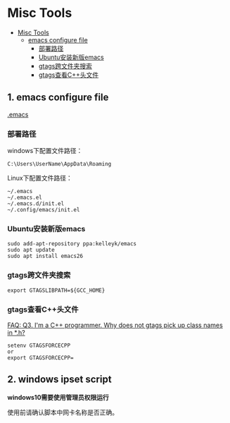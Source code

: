 # Misc Tools

<!-- TOC -->

- [Misc Tools](#misc-tools)
    - [emacs configure file](#emacs-configure-file)
        - [部署路径](#%E9%83%A8%E7%BD%B2%E8%B7%AF%E5%BE%84)
        - [Ubuntu安装新版emacs](#ubuntu%E5%AE%89%E8%A3%85%E6%96%B0%E7%89%88emacs)
        - [gtags跨文件夹搜索](#gtags%E8%B7%A8%E6%96%87%E4%BB%B6%E5%A4%B9%E6%90%9C%E7%B4%A2)
        - [gtags查看C++头文件](#gtags%E6%9F%A5%E7%9C%8Bc%E5%A4%B4%E6%96%87%E4%BB%B6)

<!-- /TOC -->

## 1. emacs configure file

[.emacs](./Emacs/.emacs)

### 部署路径

windows下配置文件路径：

`C:\Users\UserName\AppData\Roaming`

Linux下配置文件路径：

```
~/.emacs
~/.emacs.el
~/.emacs.d/init.el
~/.config/emacs/init.el
```

### Ubuntu安装新版emacs

```
sudo add-apt-repository ppa:kelleyk/emacs
sudo apt update
sudo apt install emacs26
```

### gtags跨文件夹搜索

`export GTAGSLIBPATH=${GCC_HOME}`

### gtags查看C++头文件

[FAQ: Q3. I'm a C++ programmer. Why does not gtags pick up class names in *.h?](https://fossies.org/linux/global/FAQ)

```
setenv GTAGSFORCECPP
or
export GTAGSFORCECPP=
```

## 2. windows ipset script

**windows10需要使用管理员权限运行**

使用前请确认脚本中网卡名称是否正确。




